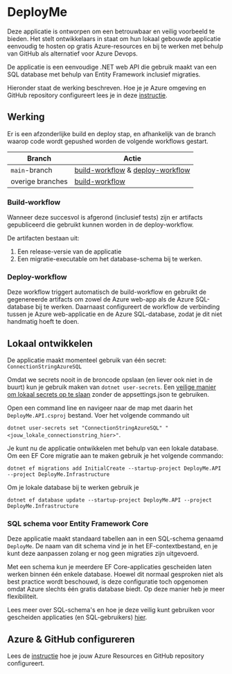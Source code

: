 # DeployMe
Deze applicatie is ontworpen om een betrouwbaar en veilig voorbeeld te bieden. Het stelt ontwikkelaars in staat om hun lokaal gebouwde applicatie eenvoudig te hosten op gratis Azure-resources en bij te werken met behulp van GitHub als alternatief voor Azure Devops.

De applicatie is een eenvoudige .NET web API die gebruik maakt van een SQL database met behulp van Entity Framework inclusief migraties. 

Hieronder staat de werking beschreven. Hoe je je Azure omgeving en GitHub repository configureert lees je in deze [instructie](./SETUP.md).

## Werking
Er is een afzonderlijke build en deploy stap, en afhankelijk van de branch waarop code wordt gepushed worden de volgende workflows gestart.

| Branch    | Actie        |
|-----------|--------------|
| `main`-branch      |  [build-workflow](./.github/workflows/build.yml) & [deploy-workflow](./.github/workflows/deploy.yml)  |
| overige branches      | [build-workflow](./.github/workflows/build.yml)  |

### Build-workflow
Wanneer deze succesvol is afgerond (inclusief tests) zijn er artifacts gepubliceerd die gebruikt kunnen worden in de deploy-workflow. 

De artifacten bestaan uit:
1. Een release-versie van de applicatie
2. Een migratie-executable om het database-schema bij te werken.

### Deploy-workflow
Deze workflow triggert automatisch de build-workflow en gebruikt de gegenereerde artifacts om zowel de Azure web-app als de Azure SQL-database bij te werken. Daarnaast configureert de workflow de verbinding tussen je Azure web-applicatie en de Azure SQL-database, zodat je dit niet handmatig hoeft te doen.

## Lokaal ontwikkelen
De applicatie maakt momenteel gebruik van één secret: `ConnectionStringAzureSQL`

Omdat we secrets nooit in de broncode opslaan (en liever ook niet in de buurt) kun je gebruik maken van `dotnet user-secrets`. Een [veilige manier om lokaal secrets op te slaan](https://learn.microsoft.com/en-us/aspnet/core/security/app-secrets?view=aspnetcore-8.0&tabs=windows) zonder de appsettings.json te gebruiken. 

Open een command line en navigeer naar de map met daarin het `DeployMe.API.csproj` bestand. Voer het volgende commando uit

`dotnet user-secrets set "ConnectionStringAzureSQL" "<jouw_lokale_connectionstring_hier>"`.

Je kunt nu de applicatie ontwikkelen met behulp van een lokale database. Om een EF Core migratie aan te maken gebruik je het volgende commando:

`dotnet ef migrations add InitialCreate --startup-project DeployMe.API --project DeployMe.Infrastructure`

Om je lokale database bij te werken gebruik je

`dotnet ef database update --startup-project DeployMe.API --project DeployMe.Infrastructure`

### SQL schema voor Entity Framework Core 
Deze applicatie maakt standaard tabellen aan in een SQL-schema genaamd `DeployMe`. De naam van dit schema vind je in het EF-contextbestand, en je kunt deze aanpassen zolang er nog geen migraties zijn uitgevoerd.

Met een schema kun je meerdere EF Core-applicaties gescheiden laten werken binnen één enkele database. Hoewel dit normaal gesproken niet als best practice wordt beschouwd, is deze configuratie toch opgenomen omdat Azure slechts één gratis database biedt. Op deze manier heb je meer flexibiliteit.

Lees meer over SQL-schema's en hoe je deze veilig kunt gebruiken voor gescheiden applicaties (en SQL-gebruikers) [hier](https://www.sqlshack.com/a-walkthrough-of-sql-schema/).

## Azure & GitHub configureren
Lees de [instructie](./SETUP.md) hoe je jouw Azure Resources en GitHub repository configureert.
